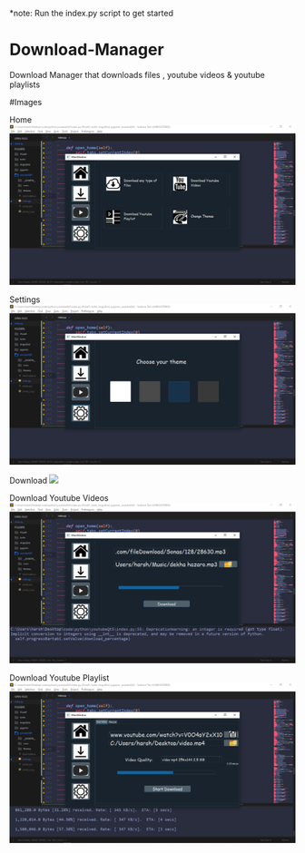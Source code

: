 *note: Run the index.py script to get started

# Download-Manager
Download Manager that downloads files , youtube videos &amp; youtube playlists

#Images

Home
![](Screenshots/2020-05-30.png)

Settings
![](Screenshots/2020-05-30%20(1).png)

Download
![](Screenshots/2020-05-30%20(2).png)

Download Youtube Videos
![](Screenshots/2020-05-30%20(3).png)

Download Youtube Playlist
![](Screenshots/2020-05-30%20(4).png)
